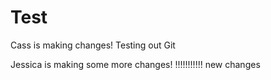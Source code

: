 # Test
Cass is making changes!
Testing out Git

Jessica is making some more changes! 
!!!!!!!!!!!
new changes